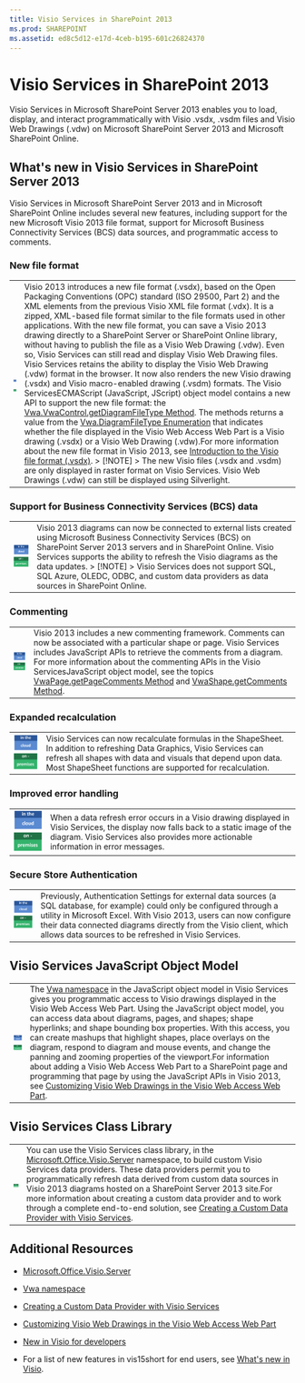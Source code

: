 ```yaml
---
title: Visio Services in SharePoint 2013
ms.prod: SHAREPOINT
ms.assetid: ed8c5d12-e17d-4ceb-b195-601c26824370
---
```




# Visio Services in SharePoint 2013
Visio Services in Microsoft SharePoint Server 2013 enables you to load, display, and interact programmatically with Visio .vsdx, .vsdm files and Visio Web Drawings (.vdw) on Microsoft SharePoint Server 2013 and Microsoft SharePoint Online. 
## What's new in Visio Services in SharePoint Server 2013
<a name="visserv15_WhatsNew"> </a>

Visio Services in Microsoft SharePoint Server 2013 and in Microsoft SharePoint Online includes several new features, including support for the new Microsoft Visio 2013 file format, support for Microsoft Business Connectivity Services (BCS) data sources, and programmatic access to comments. 
  
    
    

### New file format
<a name="vis15_WhatsNew_NewFF"> </a>


|||
|:-----|:-----|
|![In the cloud behavior note](images/mod_icon_incloud.gif)          ![On-premises behavior note](images/mod_icon_onpremises.gif)|Visio 2013 introduces a new file format (.vsdx), based on the Open Packaging Conventions (OPC) standard (ISO 29500, Part 2) and the XML elements from the previous Visio XML file format (.vdx). It is a zipped, XML-based file format similar to the file formats used in other applications. With the new file format, you can save a Visio 2013 drawing directly to a SharePoint Server or SharePoint Online library, without having to publish the file as a Visio Web Drawing (.vdw). Even so, Visio Services can still read and display Visio Web Drawing files. Visio Services retains the ability to display the Visio Web Drawing (.vdw) format in the browser. It now also renders the new Visio drawing (.vsdx) and Visio macro-enabled drawing (.vsdm) formats. The Visio ServicesECMAScript (JavaScript, JScript) object model contains a new API to support the new file format: the  [Vwa.VwaControl.getDiagramFileType Method](http://msdn.microsoft.com/library/fd8ca95f-a3be-4000-bce8-3aaf1f48148c%28Office.15%29.aspx). The methods returns a value from the  [Vwa.DiagramFileType Enumeration](http://msdn.microsoft.com/library/dd2f8a5d-a54b-44bd-a458-02efdcba0201%28Office.15%29.aspx) that indicates whether the file displayed in the Visio Web Access Web Part is a Visio drawing (.vsdx) or a Visio Web Drawing (.vdw).For more information about the new file format in Visio 2013, see  [Introduction to the Visio file format (.vsdx)](http://msdn.microsoft.com/library/69736f40-8f67-46c2-abf6-82dffecb2274%28Office.15%29.aspx). > [!NOTE]  > The new Visio files (.vsdx and .vsdm) are only displayed in raster format on Visio Services. Visio Web Drawings (.vdw) can still be displayed using Silverlight.           |
   

### Support for Business Connectivity Services (BCS) data
<a name="vis15_WhatsNew_BCS"> </a>


|||
|:-----|:-----|
|![In the cloud behavior note](images/mod_icon_incloud.gif)          ![On-premises behavior note](images/mod_icon_onpremises.gif)|Visio 2013 diagrams can now be connected to external lists created using Microsoft Business Connectivity Services (BCS) on SharePoint Server 2013 servers and in SharePoint Online. Visio Services supports the ability to refresh the Visio diagrams as the data updates. > [!NOTE]  > Visio Services does not support SQL, SQL Azure, OLEDC, ODBC, and custom data providers as data sources in SharePoint Online.           |
   

### Commenting
<a name="vis15_WhatsNew_Commenting"> </a>


|||
|:-----|:-----|
|![In the cloud behavior note](images/mod_icon_incloud.gif)          ![On-premises behavior note](images/mod_icon_onpremises.gif)|Visio 2013 includes a new commenting framework. Comments can now be associated with a particular shape or page. Visio Services includes JavaScript APIs to retrieve the comments from a diagram. For more information about the commenting APIs in the Visio ServicesJavaScript object model, see the topics  [VwaPage.getPageComments Method](http://msdn.microsoft.com/library/d1e7740c-e0fa-4823-b2b6-14551bb84c36%28Office.15%29.aspx) and [VwaShape.getComments Method](http://msdn.microsoft.com/library/fcdec9c2-a503-4315-b048-033cd5ac09dd%28Office.15%29.aspx). |
   

### Expanded recalculation
<a name="vis15_WhatsNew_Commenting"> </a>


|||
|:-----|:-----|
|![In the cloud behavior note](images/mod_icon_incloud.gif)          ![On-premises behavior note](images/mod_icon_onpremises.gif)|Visio Services can now recalculate formulas in the ShapeSheet. In addition to refreshing Data Graphics, Visio Services can refresh all shapes with data and visuals that depend upon data. Most ShapeSheet functions are supported for recalculation. |
   

### Improved error handling
<a name="vis15_WhatsNew_Commenting"> </a>


|||
|:-----|:-----|
|![In the cloud behavior note](images/mod_icon_incloud.gif)          ![On-premises behavior note](images/mod_icon_onpremises.gif)|When a data refresh error occurs in a Visio drawing displayed in Visio Services, the display now falls back to a static image of the diagram. Visio Services also provides more actionable information in error messages. |
   

### Secure Store Authentication
<a name="vis15_WhatsNew_Commenting"> </a>


|||
|:-----|:-----|
|![In the cloud behavior note](images/mod_icon_incloud.gif)          ![On-premises behavior note](images/mod_icon_onpremises.gif)|Previously, Authentication Settings for external data sources (a SQL database, for example) could only be configured through a utility in Microsoft Excel. With Visio 2013, users can now configure their data connected diagrams directly from the Visio client, which allows data sources to be refreshed in Visio Services. |
   

## Visio Services JavaScript Object Model
<a name="visserv15_JSOM"> </a>


|||
|:-----|:-----|
|![In the cloud behavior note](images/mod_icon_incloud.gif)          ![On-premises behavior note](images/mod_icon_onpremises.gif)|The  [Vwa namespace](http://msdn.microsoft.com/library/b67939fa-d3db-41ff-8864-eabd318ba7c4%28Office.15%29.aspx) in the JavaScript object model in Visio Services gives you programmatic access to Visio drawings displayed in the Visio Web Access Web Part. Using the JavaScript object model, you can access data about diagrams, pages, and shapes; shape hyperlinks; and shape bounding box properties. With this access, you can create mashups that highlight shapes, place overlays on the diagram, respond to diagram and mouse events, and change the panning and zooming properties of the viewport.For information about adding a Visio Web Access Web Part to a SharePoint page and programming that page by using the JavaScript APIs in Visio 2013, see  [Customizing Visio Web Drawings in the Visio Web Access Web Part](http://msdn.microsoft.com/en-us/library/ff394649.aspx). |
   

## Visio Services Class Library
<a name="visserv15_Mref"> </a>


|||
|:-----|:-----|
|![On-premises behavior note](images/mod_icon_onpremises.gif)|You can use the Visio Services class library, in the  [Microsoft.Office.Visio.Server](https://msdn.microsoft.com/library/Microsoft.Office.Visio.Server.aspx) namespace, to build custom Visio Services data providers. These data providers permit you to programmatically refresh data derived from custom data sources in Visio 2013 diagrams hosted on a SharePoint Server 2013 site.For more information about creating a custom data provider and to work through a complete end-to-end solution, see  [Creating a Custom Data Provider with Visio Services](http://msdn.microsoft.com/en-us/library/ff394595.aspx). |
   

## Additional Resources
<a name="visserv15_Additional"> </a>


-  [Microsoft.Office.Visio.Server](https://msdn.microsoft.com/library/Microsoft.Office.Visio.Server.aspx)
    
  
-  [Vwa namespace](http://msdn.microsoft.com/library/b67939fa-d3db-41ff-8864-eabd318ba7c4%28Office.15%29.aspx)
    
  
-  [Creating a Custom Data Provider with Visio Services](http://msdn.microsoft.com/en-us/library/ff394595.aspx)
    
  
-  [Customizing Visio Web Drawings in the Visio Web Access Web Part](http://msdn.microsoft.com/en-us/library/ff394649.aspx)
    
  
-  [New in Visio for developers](http://msdn.microsoft.com/library/7e3fb858-0ab8-bd2e-217c-c85b10d79785%28Office.15%29.aspx)
    
  
- For a list of new features in vis15short for end users, see  [What's new in Visio](http://office.com/redir/HA102749364.aspx). 
    
  
